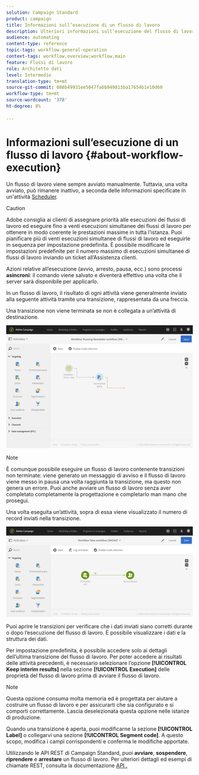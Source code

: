 ```yaml
---
solution: Campaign Standard
product: campaign
title: Informazioni sull’esecuzione di un flusso di lavoro
description: Ulteriori informazioni sull’esecuzione del flusso di lavoro.
audience: automating
content-type: reference
topic-tags: workflow-general-operation
context-tags: workflow,overview;workflow,main
feature: Flussi di lavoro
role: Architetto dati
level: Intermedio
translation-type: tm+mt
source-git-commit: 088b49931ee5047fa6b949813ba17654b1e10d60
workflow-type: tm+mt
source-wordcount: '378'
ht-degree: 8%

---
```



# Informazioni sull’esecuzione di un flusso di lavoro {#about-workflow-execution}

Un flusso di lavoro viene sempre avviato manualmente. Tuttavia, una volta avviato, può rimanere inattivo, a seconda delle informazioni specificate in un&#39;attività [Scheduler](../../automating/using/scheduler.md).

>[!CAUTION]
>
> Adobe consiglia ai clienti di assegnare priorità alle esecuzioni dei flussi di lavoro ed eseguire fino a venti esecuzioni simultanee dei flussi di lavoro per ottenere in modo coerente le prestazioni massime in tutta l’istanza. Puoi pianificare più di venti esecuzioni simultanee di flussi di lavoro ed eseguirle in sequenza per impostazione predefinita. È possibile modificare le impostazioni predefinite per il numero massimo di esecuzioni simultanee di flussi di lavoro inviando un ticket all’Assistenza clienti.

Azioni relative all’esecuzione (avvio, arresto, pausa, ecc.) sono processi **asincroni**: il comando viene salvato e diventerà effettivo una volta che il server sarà disponibile per applicarlo.

In un flusso di lavoro, il risultato di ogni attività viene generalmente inviato alla seguente attività tramite una transizione, rappresentata da una freccia.

Una transizione non viene terminata se non è collegata a un’attività di destinazione.

![](assets/wkf_execution_1.png)

>[!NOTE]
>
>È comunque possibile eseguire un flusso di lavoro contenente transizioni non terminate: viene generato un messaggio di avviso e il flusso di lavoro viene messo in pausa una volta raggiunta la transizione, ma questo non genera un errore. Puoi anche avviare un flusso di lavoro senza aver completato completamente la progettazione e completarlo man mano che prosegui.

Una volta eseguita un’attività, sopra di essa viene visualizzato il numero di record inviati nella transizione.

![](assets/wkf_transition_count.png)

Puoi aprire le transizioni per verificare che i dati inviati siano corretti durante o dopo l’esecuzione del flusso di lavoro. È possibile visualizzare i dati e la struttura dei dati.

Per impostazione predefinita, è possibile accedere solo ai dettagli dell’ultima transizione del flusso di lavoro. Per poter accedere ai risultati delle attività precedenti, è necessario selezionare l’opzione **[!UICONTROL Keep interim results]** nella sezione **[!UICONTROL Execution]** delle proprietà del flusso di lavoro prima di avviare il flusso di lavoro.

>[!NOTE]
>
>Questa opzione consuma molta memoria ed è progettata per aiutare a costruire un flusso di lavoro e per assicurarti che sia configurato e si comporti correttamente. Lascia deselezionata questa opzione nelle istanze di produzione.

Quando una transizione è aperta, puoi modificarne la sezione **[!UICONTROL Label]** o collegarvi una sezione **[!UICONTROL Segment code]**. A questo scopo, modifica i campi corrispondenti e conferma le modifiche apportate.

Utilizzando le API REST di Campaign Standard, puoi **avviare**, **sospendere**, **riprendere** e **arrestare** un flusso di lavoro. Per ulteriori dettagli ed esempi di chiamate REST, consulta la documentazione [API .](../../api/using/controlling-a-workflow.md)

